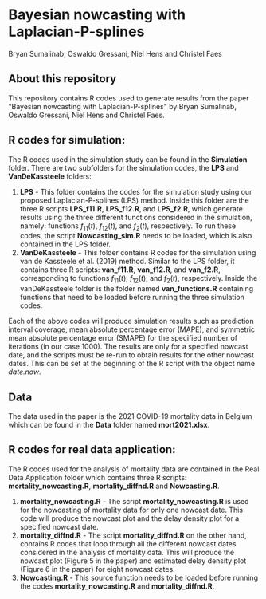 # Bayesian nowcasting with Laplacian-P-splines
Bryan Sumalinab, Oswaldo Gressani, Niel Hens and Christel Faes

## About this repository
This repository contains R codes used to generate results from the paper "Bayesian nowcasting with Laplacian-P-splines" by Bryan Sumalinab, Oswaldo Gressani, Niel Hens and Christel Faes.

## R codes for simulation:
The R codes used in the simulation study can be found in the **Simulation** folder. There are two subfolders for the simulation codes, the **LPS** and **VanDeKassteele** folders:
1. **LPS** - This folder contains the codes for the simulation study using our proposed Laplacian-P-splines (LPS) method. Inside this folder are the three R scripts **LPS_f11.R**, **LPS_f12.R**, and **LPS_f2.R**, which generate results using the three different functions considered in the simulation, namely: functions $f_{11}(t)$, $f_{12}(t)$, and $f_2(t)$, respectively. To run these codes, the script **Nowcasting_sim.R** needs to be loaded, which is also contained in the LPS folder.
2. **VanDeKassteele** - This folder contains R codes for the simulation using van de Kassteele et al. (2019) method. Similar to the LPS folder, it contains three R scripts: **van_f11.R**, **van_f12.R**, and **van_f2.R**, corresponding to functions $f_{11}(t)$, $f_{12}(t)$, and $f_2(t)$, respectively. Inside the vanDeKassteele folder is the folder named **van_functions.R** containing functions that need to be loaded before running the three simulation codes.

Each of the above codes will produce simulation results such as prediction interval coverage, mean absolute percentage error (MAPE), and symmetric mean absolute percentage error (SMAPE) for the specified number of iterations (in our case 1000). The results are only for a specified nowcast date, and the scripts must be re-run to obtain results for the other nowcast dates. This can be set at the beginning of the R script with the object name *date.now*.

## Data
The data used in the paper is the 2021 COVID-19 mortality data in Belgium which can be found in the **Data** folder named **mort2021.xlsx**.

## R codes for real data application:
The R codes used for the analysis of mortality data are contained in the Real Data Application folder which contains three R scripts: **mortality_nowcasting.R**, **mortality_diffnd.R** and **Nowcasting.R**.

1. **mortality_nowcasting.R** - The script **mortality_nowcasting.R** is used for the nowcasting of mortality data for only one nowcast date. This code will produce the nowcast plot and the delay density plot for a specified nowcast date.
2. **mortality_diffnd.R** - The script **mortality_diffnd.R** on the other hand, contains R codes that loop through all the different nowcast dates considered in the analysis of mortality data. This will produce the nowcast plot (Figure 5 in the paper) and estimated delay density plot (Figure 6 in the paper) for eight nowcast dates.
3. **Nowcasting.R** - This source function needs to be loaded before running the codes **mortality_nowcasting.R** and **mortality_diffnd.R**.
